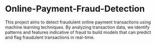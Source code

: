 # Online-Payment-Fraud-Detection
This project aims to detect fraudulent online payment transactions using machine learning techniques. By analyzing transaction data, we identify patterns and features indicative of fraud to build models that can predict and flag fraudulent transactions in real-time.
